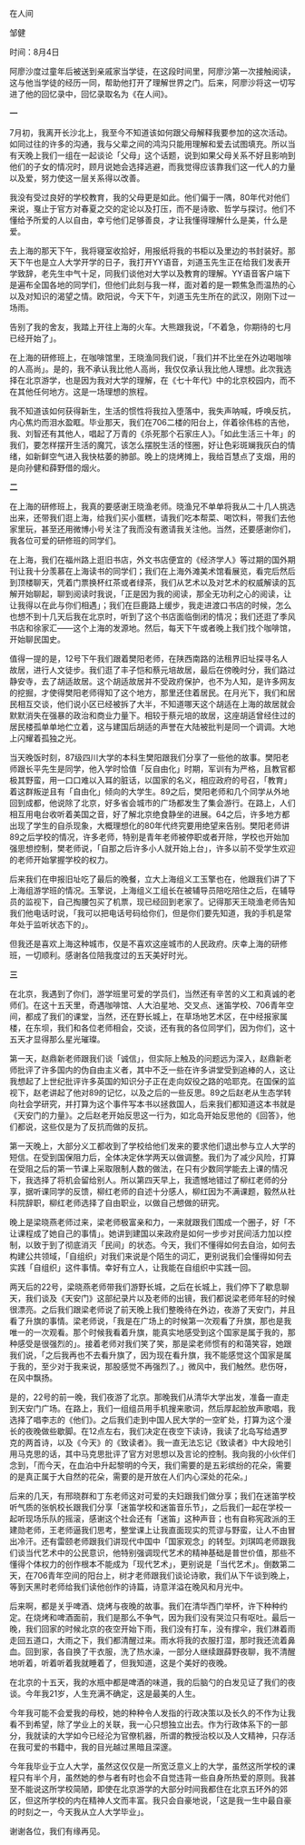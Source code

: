 在人间

邹健

时间：8月4日

阿廖沙度过童年后被送到亲戚家当学徒，在这段时间里，阿廖沙第一次接触阅读，这与他当学徒的经历一同，帮助他打开了理解世界之门。后来，阿廖沙将这一切写进了他的回忆录中，回忆录取名为《在人间》。

**一**

7月初，我离开长沙北上，我至今不知道该如何跟父母解释我要参加的这次活动。如同过往的许多的沟通，我与父辈之间的鸿沟只能用理解和爱去试图填充。所以当有天晚上我们一组在一起谈论「父母」这个话题，说到如果父母关系不好且影响到他们的子女的情况时，顾月说她会选择逃避，而我觉得应该靠我们这一代人的力量以及爱，努力使这一层关系得以改善。

我没有受过良好的学校教育，我的父母更是如此。他们偏于一隅，80年代对他们来说，戛止于官方对春夏之交的定论以及打压，而不是诗歌、哲学与探讨。他们不懂给予所爱的人以自由，幸亏他们足够善良，才让我懂得理解什么是美，什么是爱。

去上海的那天下午，我将寝室收拾好，用报纸将我的书柜以及里边的书封装好。那天下午也是立人大学开学的日子，我打开YY语音，刘道玉先生正在给我们发表开学致辞，老先生中气十足，同我们谈他对大学以及教育的理解。YY语音客户端下是遍布全国各地的同学们，但他们此刻与我一样，面对着的是一颗焦急而温热的心以及对知识的渴望之情。欧阳说，今天下午，刘道玉先生所在的武汉，刚刚下过一场雨。

告别了我的舍友，我踏上开往上海的火车。大熊跟我说，「不着急，你期待的七月已经开始了」。

在上海的研修班上，在咖啡馆里，王晓渔同我们说，「我们并不比坐在外边喝咖啡的人高尚」。是的，我不承认我比他人高尚，我仅仅承认我比他人理想。此次我选择在北京游学，也是因为我对大学的理解，在《七十年代》中的北京校园内，而不在其他任何地方。这是一场理想的旅程。

我不知道该如何获得新生，生活的惯性将我拉入堕落中，我失声呐喊，呼唤反抗，内心焦灼而泪水盈眶。毕业那天，我们在706二楼的阳台上，伴着徐伟栋的吉他，我、刘智还有其他人，唱起了万青的《杀死那个石家庄人》。「如此生活三十年」的我们，要怎样摆开生活的魔咒，该怎么摆脱生活的怪圈，好让色彩斑斓我灰白的情绪，如新鲜空气进入我快枯萎的肺部。晚上的烧烤摊上，我给百慧点了支烟，用的是向孙健和薛野借的烟火。

**二**

在上海的研修班上，我真的要感谢王晓渔老师。晓渔兄不单单将我从二十几人挑选出来，还带我们逛上海，给我们买小蛋糕，请我们吃本帮菜、喝饮料，带我们去他家里玩，甚至还用微博小号关注了我而没有邀请我关注他。当然，还要感谢你们，我各位可爱的研修班的同学们。

在上海，我们在福州路上逛旧书店，外文书店便宜的《经济学人》等过期的国外期刊让我十分羡慕在上海读书的同学们；我们在上海外滩美术馆看展览，看完后然后到顶楼聊天，凭着门票换杯红茶或者绿茶，我们从艺术以及对艺术的权威解读的瓦解开始聊起，聊到阅读时我说，「正是因为我的阅读，那全无功利之心的阅读，让让我得以在此与你们相遇」；我们在巨鹿路上缓步，我走进渡口书店的时候，怎么也想不到十几天后我在北京时，听到了这个书店面临倒闭的情况；我们还逛了季风书店和徐家汇——这个上海的发源地。然后，每天下午或者晚上我们找个咖啡馆，开始聊民国史。

值得一提的是，12号下午我们跟着樊阳老师，在陕西南路的法租界旧址探寻名人故居，进行人文徒步。我们逛了丰子恺和蔡元培故居，最后在傍晚时分，我们路过静安寺，去了胡适故居。这个胡适故居并不受政府保护，也不为人知，是许多网友的挖掘，才使得樊阳老师得知了这个地方，那里还住着居民。在月光下，我们和居民相互交谈，他们说小区已经被拆了大半，不知道哪天这个胡适在上海的故居就会默默消失在强暴的政治和商业力量下。相较于蔡元培的故居，这座胡适曾经住过的居民楼孤单单地伫立着，这与建国后胡适的声誉在大陆被批判是同一个调调。大地上闪耀着孤独之光。

当天晚饭时刻，87级四川大学的本科生樊阳跟我们分享了一些他的故事。樊阳老师跟长平先生是同学，他入学时恰值「反自由化」时期，军训有为严格，且教官都极其野蛮，用一口口难以入耳的脏话，以国家的名义，相应政府的号召，「教育」着这群叛逆且有「自由化」倾向的大学生。89之后，樊阳老师和几个同学从外地回到成都，他说除了北京，好多省会城市的广场都发生了集会游行。在路上，人们相互用电台收听着美国之音，好了解北京绝食静坐的进展。64之后，许多地方都出现了学生的自杀现象，大概理想化的80年代终究要用绝望来告别。樊阳老师讲89之后学校的情况，许多老师，特别是青年老师被停职或者开除，学校也开始加强思想控制，樊老师说，「自那之后许多小人就开始上台」，许多以前不受学生欢迎的老师开始掌握学校的权力。

后来我们在申报旧址吃了最后的晚餐，立大上海组义工玉擎也在，他跟我们讲了下上海组游学班的情况。玉擎说，上海组义工组长在被辅导员陪吃陪住之后，在辅导员的监视下，自己掏腰包买了机票，现已经回到老家了。记得那天王晓渔老师告知我们他电话时说，「我可以把电话号码给你们，但是你们要先知道，我的手机是常年处于监听状态下的」。

但我还是喜欢上海这种城市，仅是不喜欢这座城市的人民政府。庆幸上海的研修班，一切顺利。感谢各位陪我度过的五天美好时光。

**三**

在北京，我遇到了你们，游学班里可爱的学员们，当然还有辛苦的义工和真诚的老师们。在这十五天里，奇遇咖啡馆、人大泊星地、交叉点、迷笛学校、706青年空间，都成了我们的课堂，当然，还在野长城上，在草场地艺术区，在中经报家属楼，在东坝，我们和各位老师相会，交谈，还有我的各位同学们，因为你们，这十五天才显得那么星光璀璨。

第一天，赵鼎新老师跟我们谈「诚信」，但实际上触及的问题远为深入，赵鼎新老师批评了许多国内的伪自由主义者，其中不乏一些在许多讲堂受到追棒的人，这让我想起了上世纪批评许多英国的知识分子正在走向奴役之路的哈耶克。在国保的监视下，赵老讲起了他对89的记忆，以及之后的一些反思。89之后赵老从生态学转向社会学研究，并打算为这个事件写本书以拯救国人，后来我们都知道这本书就是《天安门的力量》。之后赵老开始反思这一行为，如北岛开始反思他的《回答》，他们都说，这些仅是为了反抗而做的反抗。

第一天晚上，大部分义工都收到了学校给他们发来的要求他们退出参与立人大学的短信。在受到国保阻力后，全体决定休学两天以做调整。我们为了减少风险，打算在受阻之后的第一节课上采取限制人数的做法，在只有少数同学能去上课的情况下，我选择了将机会留给别人。所以第四天早上，我遗憾地错过了柳红老师的分享，据听课同学的反馈，柳红老师的自述十分感人，柳红因为不满课题，毅然从社科院辞职，柳红老师选择了自由职业，以做自己想做的研究。

晚上是梁晓燕老师过来，梁老师极富亲和力，一来就跟我们围成一个圈子，好「不让课程成了她自己的事情」。她讲到建国以来政府是如何一步步对民间活力加以控制，以致于到了彻底消灭「民间」的状态。今天，我们不懂得如何去自治，如何去构建公共领域，「自组织」对我们来说是个陌生的词汇，更别说我们会懂得如何去实践「自组织」这件事情。幸好有立人，让我能在自组织中实践一回。

两天后的22号，梁晓燕老师带我们游野长城，之后在长城上，我们停下了歇息聊天，我们谈及《天安门》这部纪录片以及老师的出镜，我们都说梁老师年轻的时候很漂亮。之后我们跟梁老师说了前天晚上我们整晚待在外边，夜游了天安门，并且看了升旗的事情。梁老师说，「我是在广场上的时候第一次观看了升旗，那也是我唯一的一次观看。那个时候我看着升旗，能真实地感受到这个国家是属于我的，那种感受是很强烈的」。接着老师对我们笑了笑，那是梁老师惯有的和蔼笑容，她跟我们说，「之后我再也不去看升旗了，因为现在看升旗，我不能感觉这个国家是属于我的，至少对于我来说，那股感觉不再强烈了。」微风中，我们触然。悲伤呀，在风中飘扬。

是的，22号的前一晚，我们夜游了北京。那晚我们从清华大学出发，准备一直走到天安门广场。在路上，我们一组组员用手机搜来歌词，然后厚起脸放声歌唱，我选择了唱李志的《他们》。之后我们走到中国人民大学的一空旷处，打算为这个漫长的夜晚做些歇脚。在12点左右，我们决定在夜空下读诗，我读了北岛写给遇罗克的两首诗，以及《今天》的《致读者》。我一直无法忘记《致读者》中大段地引用马克思的话，其中马克思批评了官方对思想以及言论的控制。我向我的小伙伴们念到，「而今天，在血泊中升起黎明的今天，我们需要的是五彩缤纷的花朵，需要的是真正属于大自然的花朵，需要的是开放在人们内心深处的花朵。」

后来的几天，有邢晓群和丁东老师这对可爱的夫妇跟我们做分享；我们在迷笛学校听气质的张帆校长跟我们分享「迷笛学校和迷笛音乐节」，之后我们一起在学校一起听现场乐队的摇滚，感谢这个社会还有「迷笛」这种声音；也有自称宪政派的王建勋老师，王老师逼我们思考，整堂课上让我直面现实的荒谬与野蛮，让人不由冒出冷汗。还有雷颐老师跟我们讲现代中国中「国家观念」的转型。刘琪鸣老师跟我们谈当代艺术中的公民意识，他特别强调现代艺术的精神基础是普世价值，那些不懂得个体权力的创作根本不能成为「现代艺术」，更别说是「当代艺术」。倒数第二天，在706青年空间的阳台上，树才老师跟我们谈论诗歌，我们从下午谈到晚上，等到天黑时老师给我们读他创作的诗篇，诗意洋溢在晚风和月光中。

后来啊，都是关乎啤酒、烧烤与夜晚的故事。我们在清华西门举杯，许下种种约定。在烧烤和啤酒面前，我们是那么不争气，因为我们没有哭泣只有呕吐。最后一晚，我们回家的时候北京的夜空开始下雨，我们没有打车，没有撑伞，我们淋着雨走回五道口，大雨之下，我们都清醒过来。雨水将我的衣服打湿，那时我还流着鼻血。回到家，各自换了干衣服，洗了热水澡，一部分人继续跟薛野夜聊，我不清醒地听着，听着听着我就睡着了，但我知道，这是个美好的夜晚。

在北京的十五天，我的水瓶中都是啤酒的味道，我的后脑勺的白发见证了我们的夜谈。今年我21岁，人生充满不确定，这是最美的人生。

今年我可能不会爱我的母校，她的种种令人发指的行政决策以及长久的不作为让我看不到希望，除了学业上的关联，我一心只想独立出去。作为行政体系下的一部分，我就读的大学如今已经沦为官僚机器，所谓的教授治校以及人文精神，只存活在我可爱的书籍中，我的目光越过黑暗且深邃。

今年我毕业于立人大学，虽然这仅仅是一所宽泛意义上的大学，虽然这所学校的课程只有半个月，虽然她的参与者有时也会不自觉违背一些自身所热爱的原则。我甚至不能说这所学校简陋，即使在北京游学的大部分时间我都住在北京五环外的郊区，但这所学校的内在精神人文而丰富。我只会自豪地说，「这是我一生中最自豪的时刻之一，今天我从立人大学毕业」。

谢谢各位，我们有缘再见。